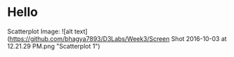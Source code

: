 # Hello
Scatterplot Image: ![alt text](https://github.com/bhagya7893/D3Labs/Week3/Screen Shot 2016-10-03 at 12.21.29 PM.png "Scatterplot 1")
